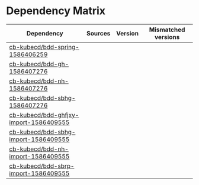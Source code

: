 # Dependency Matrix

Dependency | Sources | Version | Mismatched versions
---------- | ------- | ------- | -------------------
[cb-kubecd/bdd-spring-1586406259](https://github.com/cb-kubecd/bdd-spring-1586406259.git) |  | []() | 
[cb-kubecd/bdd-gh-1586407276](https://github.com/cb-kubecd/bdd-gh-1586407276.git) |  | []() | 
[cb-kubecd/bdd-nh-1586407276](https://github.com/cb-kubecd/bdd-nh-1586407276.git) |  | []() | 
[cb-kubecd/bdd-sbhg-1586407276](https://github.com/cb-kubecd/bdd-sbhg-1586407276.git) |  | []() | 
[cb-kubecd/bdd-ghfjxy-import-1586409555](https://github.com/cb-kubecd/bdd-ghfjxy-import-1586409555.git) |  | []() | 
[cb-kubecd/bdd-sbhg-import-1586409555](https://github.com/cb-kubecd/bdd-sbhg-import-1586409555.git) |  | []() | 
[cb-kubecd/bdd-nh-import-1586409555](https://github.com/cb-kubecd/bdd-nh-import-1586409555.git) |  | []() | 
[cb-kubecd/bdd-sbrp-import-1586409555](https://github.com/cb-kubecd/bdd-sbrp-import-1586409555.git) |  | []() | 
